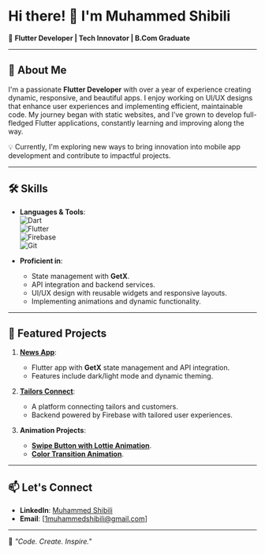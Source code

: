 # Hi there! 👋 I'm Muhammed Shibili  

🚀 **Flutter Developer | Tech Innovator | B.Com Graduate**

---

## 🌟 About Me  

I'm a passionate **Flutter Developer** with over a year of experience creating dynamic, responsive, and beautiful apps. I enjoy working on UI/UX designs that enhance user experiences and implementing efficient, maintainable code. My journey began with static websites, and I’ve grown to develop full-fledged Flutter applications, constantly learning and improving along the way.  

💡 Currently, I'm exploring new ways to bring innovation into mobile app development and contribute to impactful projects.  

---

## 🛠️ Skills  

- **Languages & Tools**:  
  ![Dart](https://img.shields.io/badge/-Dart-0175C2?logo=dart&logoColor=white&style=flat)  
  ![Flutter](https://img.shields.io/badge/-Flutter-02569B?logo=flutter&logoColor=white&style=flat)  
  ![Firebase](https://img.shields.io/badge/-Firebase-FFCA28?logo=firebase&logoColor=black&style=flat)  
  ![Git](https://img.shields.io/badge/-Git-F05032?logo=git&logoColor=white&style=flat)  

- **Proficient in**:  
  - State management with **GetX**.  
  - API integration and backend services.  
  - UI/UX design with reusable widgets and responsive layouts.  
  - Implementing animations and dynamic functionality.  

---

## 📂 Featured Projects  

1. **[News App](https://github.com/1Muhammed-Shibili/news-app)**:  
   - Flutter app with **GetX** state management and API integration.  
   - Features include dark/light mode and dynamic theming.  

2. **[Tailors Connect](https://github.com/1Muhammed-Shibili/tailors_connect)**:  
   - A platform connecting tailors and customers.  
   - Backend powered by Firebase with tailored user experiences.  

3. **Animation Projects**:  
   - **[Swipe Button with Lottie Animation](https://github.com/1Muhammed-Shibili/swipe-animation)**.  
   - **[Color Transition Animation](https://github.com/1Muhammed-Shibili/color-transition)**.  

---

## 📫 Let's Connect  

- **LinkedIn**: [Muhammed Shibili](https://linkedin.com/in/1Muhammed-Shibili)  
- **Email**: [1muhammedshibili@gmail.com]  

---

🌟 *"Code. Create. Inspire."*  
